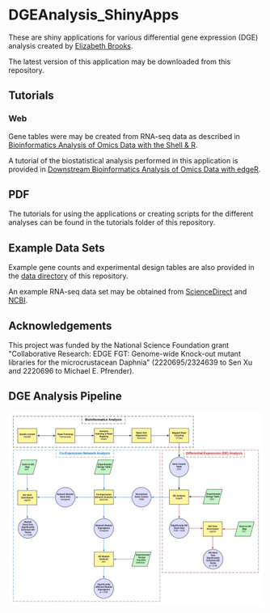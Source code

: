 # DGEAnalysis_ShinyApps

These are shiny applications for various differential gene expression (DGE) analysis created by [Elizabeth Brooks](https://www.linkedin.com/in/elizabethmbrooks/).

The latest version of this application may be downloaded from this repository.

## Tutorials

### Web

Gene tables were may be created from RNA-seq data as described in [Bioinformatics Analysis of Omics Data with the Shell & R](https://morphoscape.wordpress.com/2022/07/28/bioinformatics-analysis-of-omics-data-with-the-shell-r/).

A tutorial of the biostatistical analysis performed in this application is provided in [Downstream Bioinformatics Analysis of Omics Data with edgeR](https://morphoscape.wordpress.com/2022/08/09/downstream-bioinformatics-analysis-of-omics-data-with-edger/).

## PDF 

The tutorials for using the applications or creating scripts for the different analyses can be found in the tutorials folder of this repository.

## Example Data Sets

Example gene counts and experimental design tables are also provided in the [data directory](https://github.com/ElizabethBrooks/DGEAnalysis_ShinyApps/tree/main/data) of this repository.

An example RNA-seq data set may be obtained from [ScienceDirect](https://www.sciencedirect.com/science/article/pii/S0147651319302684) and [NCBI](https://www.ncbi.nlm.nih.gov/bioproject/PRJNA504739/).

## Acknowledgements

This project was funded by the National Science Foundation grant "Collaborative Research: EDGE FGT: Genome-wide Knock-out mutant libraries for the microcrustacean Daphnia"  (2220695/2324639  to Sen Xu and 2220696 to Michael E. Pfrender).

## DGE Analysis Pipeline 
![DGE Analysis Pipeline](RNASeqWorkflow_1Sep2023.jpg)
